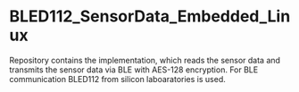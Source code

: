 # BLED112_SensorData_Embedded_Linux
Repository contains the implementation, which reads the sensor data and transmits the sensor data via BLE with AES-128 encryption. For BLE communication BLED112 from silicon laboaratories is used.

